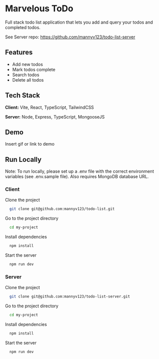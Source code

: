 # Marvelous ToDo

Full stack todo list application that lets you add and query your todos and completed todos.

See Server repo: https://github.com/mannyv123/todo-list-server

## Features

-   Add new todos
-   Mark todos complete
-   Search todos
-   Delete all todos

## Tech Stack

**Client:** Vite, React, TypeScript, TailwindCSS

**Server:** Node, Express, TypeScript, MongooseJS

## Demo

Insert gif or link to demo

## Run Locally

Note: To run locally, please set up a .env file with the correct environment variables (see .env.sample file). Also requires MongoDB database URL.

### Client

Clone the project

```bash
  git clone git@github.com:mannyv123/todo-list.git
```

Go to the project directory

```bash
  cd my-project
```

Install dependencies

```bash
  npm install
```

Start the server

```bash
  npm run dev
```

### Server

Clone the project

```bash
  git clone git@github.com:mannyv123/todo-list-server.git
```

Go to the project directory

```bash
  cd my-project
```

Install dependencies

```bash
  npm install
```

Start the server

```bash
  npm run dev
```
